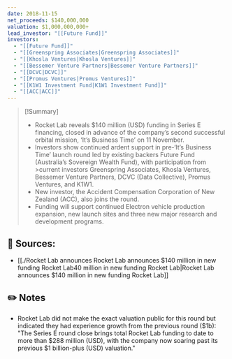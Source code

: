 ```yaml
---
date: 2018-11-15
net_proceeds: $140,000,000
valuation: $1,000,000,000+
lead_investor: "[[Future Fund]]"
investors:
  - "[[Future Fund]]"
  - "[[Greenspring Associates|Greenspring Associates]]"
  - "[[Khosla Ventures|Khosla Ventures]]"
  - "[[Bessemer Venture Partners|Bessemer Venture Partners]]"
  - "[[DCVC|DCVC]]"
  - "[[Promus Ventures|Promus Ventures]]"
  - "[[K1W1 Investment Fund|K1W1 Investment Fund]]"
  - "[[ACC|ACC]]"
---
```


>[!Summary] 
>- Rocket Lab reveals $140 million (USD) funding in Series E financing, closed in advance of the company’s second successful orbital mission, ‘It’s Business Time’ on 11 November.
>- Investors show continued ardent support in pre-‘It’s Business Time’ launch round led by existing backers Future Fund (Australia’s Sovereign Wealth Fund), with participation from >current investors Greenspring Associates, Khosla Ventures, Bessemer Venture Partners, DCVC (Data Collective), Promus Ventures, and K1W1.
>- New investor, the Accident Compensation Corporation of New Zealand (ACC), also joins the round.
>- Funding will support continued Electron vehicle production expansion, new launch sites and three new major research and development programs.

## 🔗 Sources:

- [[./Rocket Lab announces Rocket Lab announces $140 million in new funding  Rocket Lab40 million in new funding  Rocket Lab|Rocket Lab announces $140 million in new funding  Rocket Lab]]

## ✏️ Notes

-  Rocket Lab did not make the exact valuation public for this round but indicated they had experience growth from the previous round ($1b): "The Series E round close brings total Rocket Lab funding to date to more than $288 million (USD), with the company now soaring past its previous $1 billion-plus (USD) valuation."